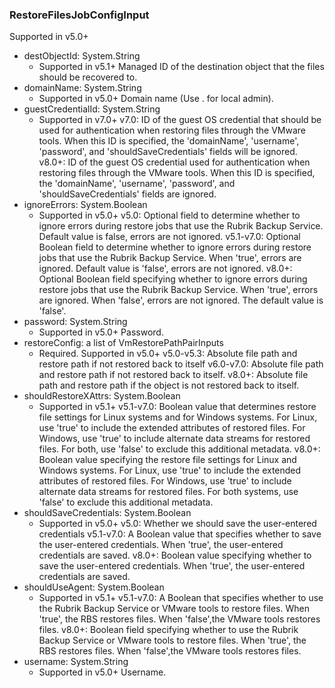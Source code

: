 ### RestoreFilesJobConfigInput
Supported in v5.0+

- destObjectId: System.String
  - Supported in v5.1+
      Managed ID of the destination object that the files should be recovered to.
- domainName: System.String
  - Supported in v5.0+
      Domain name (Use . for local admin).
- guestCredentialId: System.String
  - Supported in v7.0+
      v7.0: ID of the guest OS credential that should be used for authentication when restoring files through the VMware tools. When this ID is specified, the 'domainName', 'username', 'password', and 'shouldSaveCredentials' fields will be ignored.
      v8.0+: ID of the guest OS credential used for authentication when restoring files through the VMware tools. When this ID is specified, the 'domainName', 'username', 'password', and 'shouldSaveCredentials' fields are ignored.
- ignoreErrors: System.Boolean
  - Supported in v5.0+
      v5.0: Optional field to determine whether to ignore errors during restore jobs that use the Rubrik Backup Service. Default value is false, errors are not ignored.
      v5.1-v7.0: Optional Boolean field to determine whether to ignore errors during restore jobs that use the Rubrik Backup Service. When 'true', errors are ignored. Default value is 'false', errors are not ignored.
      v8.0+: Optional Boolean field specifying whether to ignore errors during restore jobs that use the Rubrik Backup Service. When 'true', errors are ignored. When 'false', errors are not ignored. The default value is 'false'.
- password: System.String
  - Supported in v5.0+
      Password.
- restoreConfig: a list of VmRestorePathPairInputs
  - Required. Supported in v5.0+
      v5.0-v5.3: Absolute file path and restore path if not restored back to itself
      v6.0-v7.0: Absolute file path and restore path if not restored back to itself.
      v8.0+: Absolute file path and restore path if the object is not restored back to itself.
- shouldRestoreXAttrs: System.Boolean
  - Supported in v5.1+
      v5.1-v7.0: Boolean value that determines restore file settings for Linux systems and for Windows systems. For Linux, use 'true' to include the extended attributes of restored files. For Windows, use 'true' to include alternate data streams for restored files. For both, use 'false' to exclude this additional metadata.
      v8.0+: Boolean value specifying the restore file settings for Linux and Windows systems. For Linux, use 'true' to include the extended attributes of restored files. For Windows, use 'true' to include alternate data streams for restored files. For both systems, use 'false' to exclude this additional metadata.
- shouldSaveCredentials: System.Boolean
  - Supported in v5.0+
      v5.0: Whether we should save the user-entered credentials
      v5.1-v7.0: A Boolean value that specifies whether to save the user-entered credentials. When 'true', the user-entered credentials are saved.
      v8.0+: Boolean value specifying whether to save the user-entered credentials. When 'true', the user-entered credentials are saved.
- shouldUseAgent: System.Boolean
  - Supported in v5.1+
      v5.1-v7.0: A Boolean that specifies whether to use the Rubrik Backup Service or VMware tools to restore files. When 'true', the RBS restores files. When 'false',the VMware tools restores files.
      v8.0+: Boolean field specifying whether to use the Rubrik Backup Service or VMware tools to restore files. When 'true', the RBS restores files. When 'false',the VMware tools restores files.
- username: System.String
  - Supported in v5.0+
      Username.
